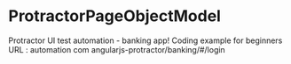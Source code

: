 # ProtractorPageObjectModel
Protractor UI test automation - banking app! 
Coding example for beginners URL : automation com angularjs-protractor/banking/#/login
